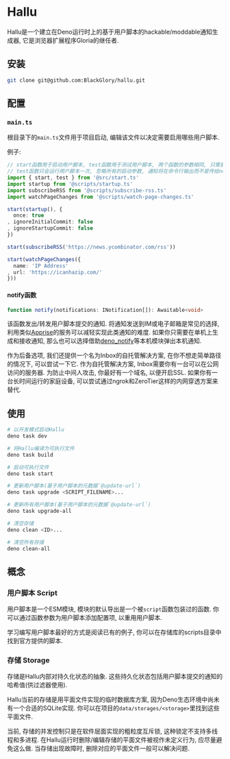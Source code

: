 # Hallu
Hallu是一个建立在Deno运行时上的基于用户脚本的hackable/moddable通知生成器,
它是浏览器扩展程序Gloria的继任者.

## 安装
```sh
git clone git@github.com:BlackGlory/hallu.git
```

## 配置
### `main.ts`
根目录下的`main.ts`文件用于项目启动, 编辑该文件以决定需要启用哪些用户脚本.

例子:
```ts
// start函数用于启动用户脚本, test函数用于测试用户脚本, 两个函数的参数相同, 只需要替换名称就可以相互切换.
// test函数只会运行用户脚本一次, 忽略所有的启动参数, 通知将在命令行输出而不是传给notify函数.
import { start, test } from '@src/start.ts'
import startup from '@scripts/startup.ts'
import subscribeRSS from '@scripts/subscribe-rss.ts'
import watchPageChanges from '@scripts/watch-page-changes.ts'

start(startup(), {
  once: true
, ignoreInitialCommit: false
, ignoreStartupCommit: false
})

start(subscribeRSS('https://news.ycombinator.com/rss'))

start(watchPageChanges({
  name: 'IP Address'
, url: 'https://icanhazip.com/'
}))
```

#### notify函数
```ts
function notify(notifications: INotification[]): Awaitable<void>
```

该函数发出/转发用户脚本提交的通知.
将通知发送到IM或电子邮箱是常见的选择, 利用类似[Apprise]的服务可以减轻实现此类通知的难度.
如果你只需要在单机上生成和接收通知, 那么也可以选择借助[deno_notify]等本机模块弹出本机通知.

[Apprise]: https://github.com/caronc/apprise-api
[deno_notify]: https://github.com/Pandawan/deno_notify

作为后备选项, 我们还提供一个名为Inbox的自托管解决方案, 在你不想走简单路径的情况下, 可以尝试一下它.
作为自托管解决方案, Inbox需要你有一台可以在公网访问的服务器.
为防止中间人攻击, 你最好有一个域名, 以便开启SSL.
如果你有一台长时间运行的家庭设备, 可以尝试通过ngrok和ZeroTier这样的内网穿透方案来替代.

## 使用
```sh
# 以开发模式启动Hallu
deno task dev

# 将Hallu编译为可执行文件
deno task build

# 启动可执行文件
deno task start

# 更新用户脚本(基于用户脚本的元数据`@update-url`)
deno task upgrade <SCRIPT_FILENAME>...

# 更新所有用户脚本(基于用户脚本的元数据`@update-url`)
deno task upgrade-all

# 清空存储
deno clean <ID>...

# 清空所有存储
deno clean-all
```

## 概念
### 用户脚本 Script
用户脚本是一个ESM模块, 模块的默认导出是一个被`script`函数包装过的函数.
你可以通过函数参数为用户脚本添加配置项, 以重用用户脚本.

学习编写用户脚本最好的方式是阅读已有的例子, 你可以在存储库的scripts目录中找到官方提供的脚本.

### 存储 Storage
存储是Hallu内部对持久化状态的抽象.
这些持久化状态包括用户脚本提交的通知的哈希值(供过滤器使用).

Hallu当前的存储是用平面文件实现的临时数据库方案, 因为Deno生态环境中尚未有一个合适的SQLite实现.
你可以在项目的`data/storages/<storage>`里找到这些平面文件.

当前, 存储的并发控制只是在软件层面实现的粗粒度互斥锁, 这种锁定不支持多线程和多进程.
在Hallu运行时删除/编辑存储的平面文件被视作未定义行为, 应尽量避免这么做.
当存储出现故障时, 删除对应的平面文件一般可以解决问题.
